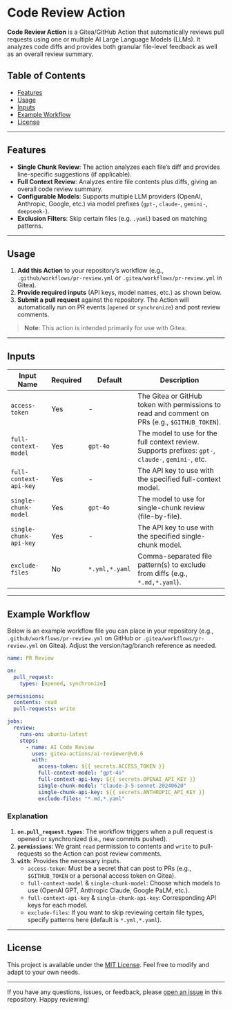 # Code Review Action

**Code Review Action** is a Gitea/GitHub Action that automatically reviews pull requests using one or multiple AI Large Language Models (LLMs). It analyzes code diffs and provides both granular file-level feedback as well as an overall review summary.

## Table of Contents

- [Features](#features)
- [Usage](#usage)
- [Inputs](#inputs)
- [Example Workflow](#example-workflow)
- [License](#license)

---

## Features

- **Single Chunk Review**: The action analyzes each file’s diff and provides line-specific suggestions (if applicable).
- **Full Context Review**: Analyzes entire file contents plus diffs, giving an overall code review summary.
- **Configurable Models**: Supports multiple LLM providers (OpenAI, Anthropic, Google, etc.) via model prefixes (`gpt-`, `claude-`, `gemini-`, `deepseek-`).
- **Exclusion Filters**: Skip certain files (e.g. `.yaml`) based on matching patterns.

---

## Usage

1. **Add this Action** to your repository’s workflow (e.g., `.github/workflows/pr-review.yml` or `.gitea/workflows/pr-review.yml` in Gitea).
2. **Provide required inputs** (API keys, model names, etc.) as shown below.
3. **Submit a pull request** against the repository. The Action will automatically run on PR events (`opened` or `synchronize`) and post review comments.

> **Note**: This action is intended primarily for use with Gitea.

---

## Inputs

| Input Name              | Required | Default        | Description                                                                                             |
|-------------------------|----------|----------------|---------------------------------------------------------------------------------------------------------|
| `access-token`          | Yes      | -              | The Gitea or GitHub token with permissions to read and comment on PRs (e.g., `$GITHUB_TOKEN`).          |
| `full-context-model`    | Yes      | `gpt-4o`       | The model to use for the full context review. Supports prefixes: `gpt-`, `claude-`, `gemini-`, etc.      |
| `full-context-api-key`  | Yes      | -              | The API key to use with the specified full-context model.                                               |
| `single-chunk-model`    | Yes      | `gpt-4o`       | The model to use for single-chunk review (file-by-file).                                                |
| `single-chunk-api-key`  | Yes      | -              | The API key to use with the specified single-chunk model.                                               |
| `exclude-files`         | No       | `*.yml,*.yaml` | Comma-separated file pattern(s) to exclude from diffs (e.g., `*.md,*.yaml`).                             |

---

## Example Workflow

Below is an example workflow file you can place in your repository (e.g., `.github/workflows/pr-review.yml` on GitHub or `.gitea/workflows/pr-review.yml` on Gitea). Adjust the version/tag/branch reference as needed.

```yaml
name: PR Review

on:
  pull_request:
    types: [opened, synchronize]

permissions:
  contents: read
  pull-requests: write

jobs:
  review:
    runs-on: ubuntu-latest
    steps:
      - name: AI Code Review
        uses: gitea-actions/ai-reviewer@v0.6
        with:
          access-token: ${{ secrets.ACCESS_TOKEN }}
          full-context-model: "gpt-4o"
          full-context-api-key: ${{ secrets.OPENAI_API_KEY }}
          single-chunk-model: "claude-3-5-sonnet-20240620"
          single-chunk-api-key: ${{ secrets.ANTHROPIC_API_KEY }}
          exclude-files: "*.md,*.yaml"
```

### Explanation

1. **`on.pull_request.types`**: The workflow triggers when a pull request is opened or synchronized (i.e., new commits pushed).
2. **`permissions`**: We grant `read` permission to contents and `write` to pull-requests so the Action can post review comments.
3. **`with`**: Provides the necessary inputs.
   - `access-token`: Must be a secret that can post to PRs (e.g., `$GITHUB_TOKEN` or a personal access token on Gitea).
   - `full-context-model` & `single-chunk-model`: Choose which models to use (OpenAI GPT, Anthropic Claude, Google PaLM, etc.).
   - `full-context-api-key` & `single-chunk-api-key`: Corresponding API keys for each model.
   - `exclude-files`: If you want to skip reviewing certain file types, specify patterns here (default is `*.yml,*.yaml`).

---

## License

This project is available under the [MIT License](LICENSE). Feel free to modify and adapt to your own needs.

---

If you have any questions, issues, or feedback, please [open an issue](../../issues) in this repository. Happy reviewing!